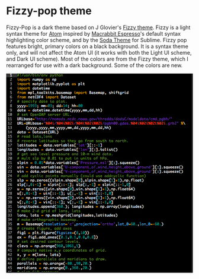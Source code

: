 # Fizzy-pop theme

Fizzy-Pop is a dark theme based on J Glovier's [Fizzy theme](https://github.com/jglovier/fizzy). Fizzy is a light syntax theme for [Atom](http://atom.io/) inspired by [Macrabbit Espresso](http://macrabbit.com/espresso/)'s default syntax highlighting color scheme, and by the [Soda Theme](https://github.com/buymeasoda/soda-theme) for Sublime.
Fizzy pop features bright, primary colors on a black background. It is a syntax theme only, and will not affect the Atom UI (it works with both the Light UI scheme, and Dark UI scheme).  Most of the colors are from the Fizzy theme, which I rearranged for use with a dark background.  Some of the colors are new.

![Theme screenshot](./data/plotwindvec.png)
